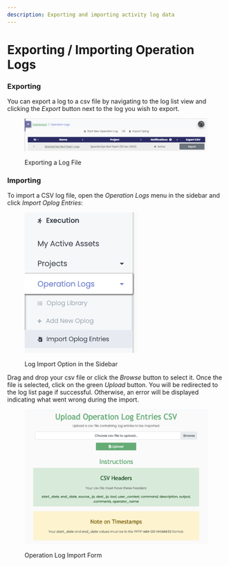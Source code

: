 ```yaml
---
description: Exporting and importing activity log data
---
```


# Exporting / Importing Operation Logs

### Exporting

You can export a log to a csv file by navigating to the log list view and clicking the _Export_ button next to the log you wish to export.

<figure><img src="../../.gitbook/assets/image (6).png" alt=""><figcaption><p>Exporting a Log File</p></figcaption></figure>

### Importing

To import a CSV log file, open the _Operation Logs_ menu in the sidebar and click _Import Oplog Entries_:

<figure><img src="../../.gitbook/assets/image (13).png" alt=""><figcaption><p>Log Import Option in the Sidebar</p></figcaption></figure>

Drag and drop your csv file or click the _Browse_ button to select it. Once the file is selected, click on the green _Upload_ button. You will be redirected to the log list page if successful. Otherwise, an error will be displayed indicating what went wrong during the import.

<figure><img src="../../.gitbook/assets/image (4).png" alt=""><figcaption><p>Operation Log Import Form</p></figcaption></figure>
